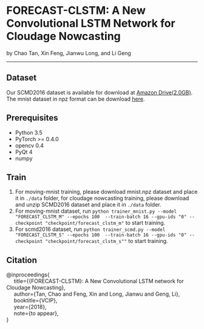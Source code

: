 # FORECAST-CLSTM: A New Convolutional LSTM Network for Cloudage Nowcasting


by Chao Tan, Xin Feng, Jianwu Long, and Li Geng


***

## Dataset

Our SCMD2016 dataset is available for download at [Amazon Drive(2.0GB)]().
The mnist dataset in npz format can be download [here](https://s3.amazonaws.com/img-datasets/mnist.npz).


        
## Prerequisites
* Python 3.5
* PyTorch >= 0.4.0
* opencv 0.4
* PyQt 4
* numpy

  
## Train
1. For moving-mnist training, please download mnist.npz dataset and place it in  ```./data``` folder, for cloudage nowcasting training, please download and unzip SCMD2016 dataset and place it in ```./data``` folder.
2. For moving-mnist dataset, run ```python trainer_mnist.py --model "FORECAST_CLSTM_M" --epochs 100  --train-batch 16 --gpu-ids "0" --checkpoint "checkpoint/forecast_clstm_m"``` to start training.
3. For scmd2016 dataset, run ```python trainer_scmd.py --model "FORECAST_CLSTM_S" --epochs 100  --train-batch 16 --gpu-ids "0" --checkpoint "checkpoint/forecast_clstm_s""``` to start training.

## Citation

@inproceedings{      
&nbsp;&nbsp;&nbsp;&nbsp;  title={{FORECAST-CLSTM}: A New Convolutional LSTM network for Cloudage Nowcasting},         
&nbsp;&nbsp;&nbsp;&nbsp;  author={Tan, Chao and Feng, Xin and Long, Jianwu and Geng, Li},         
&nbsp;&nbsp;&nbsp;&nbsp;  booktitle={VCIP},        
&nbsp;&nbsp;&nbsp;&nbsp;  year={2018},        
&nbsp;&nbsp;&nbsp;&nbsp;  note={to appear},       
}
